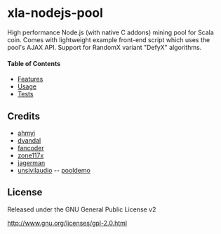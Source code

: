 xla-nodejs-pool
======================

High performance Node.js (with native C addons) mining pool for Scala coin. Comes with lightweight example front-end script which uses the pool's AJAX API. Support for RandomX variant "DefyX" algorithms.


#### Table of Contents
* [Features](docs/features.md)
* [Usage](docs/usages.md)
* [Tests](docs/tests.md)

Credits
---------
* [ahmyi](https://github.com/ahmyi/cryptonote-stellite-pool)
* [dvandal](https://github.com/dvandal/cryptonote-nodejs-pool)
* [fancoder](https://github.com/fancoder/cryptonote-universal-pool)
* [zone117x](https://github.com/zone117x/node-cryptonote-pool)
* [jagerman](https://github.com/jagerman/node-cryptonote-pool)
* [unsivilaudio](https://github.com/unsivilaudio/xla-nodejs-pool) -- [pooldemo](http://scala.ethospool.org)
 
License
-------
Released under the GNU General Public License v2

http://www.gnu.org/licenses/gpl-2.0.html
